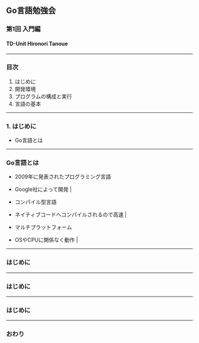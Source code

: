 ## Go言語勉強会
### 第1回 入門編
#### TD-Unit Hironori Tanoue
---
### 目次
1. はじめに
2. 開発環境
3. プログラムの構成と実行
4. 言語の基本
---
### 1. はじめに
- Go言語とは
---
### Go言語とは
- 2009年に発表されたプログラミング言語
- Google社によって開発 |

- コンパイル型言語
- ネイティブコードへコンパイルされるので高速 |

- マルチプラットフォーム
- OSやCPUに関係なく動作 |

---
### はじめに
---
### はじめに
---
### はじめに
---
### おわり
